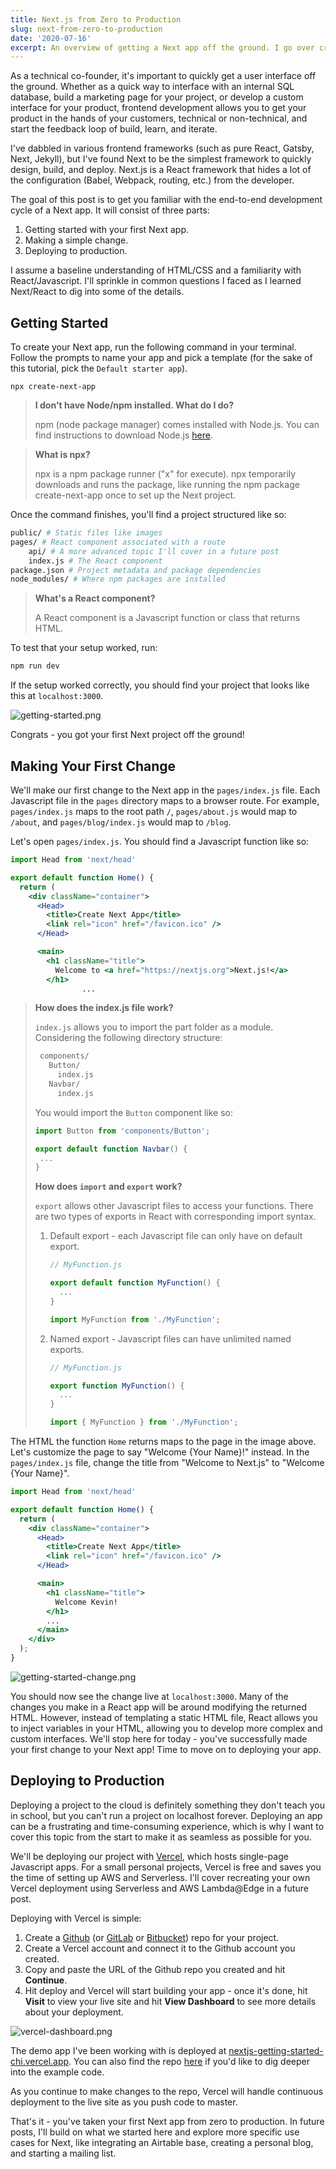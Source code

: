```yaml
---
title: Next.js from Zero to Production
slug: next-from-zero-to-production
date: '2020-07-16'
excerpt: An overview of getting a Next app off the ground. I go over creating a Next app, making a simple change, and then doing a serverless deploy with Vercel.
---
```

As a technical co-founder, it's important to quickly get a user interface off the ground. Whether as a quick way to interface with an internal SQL database, build a marketing page for your project, or develop a custom interface for your product, frontend development allows you to get your product in the hands of your customers, technical or non-technical, and start the feedback loop of build, learn, and iterate.

I've dabbled in various frontend frameworks (such as pure React, Gatsby, Next, Jekyll), but I've found Next to be the simplest framework to quickly design, build, and deploy. Next.js is a React framework that hides a lot of the configuration (Babel, Webpack, routing, etc.) from the developer.

The goal of this post is to get you familiar with the end-to-end development cycle of a Next app. It will consist of three parts:

1. Getting started with your first Next app.
2. Making a simple change.
3. Deploying to production.

I assume a baseline understanding of HTML/CSS and a familiarity with React/Javascript. I'll sprinkle in common questions I faced as I learned Next/React to dig into some of the details.

## Getting Started

To create your Next app, run the following command in your terminal. Follow the prompts to name your app and pick a template (for the sake of this tutorial, pick the `Default starter app`).

```
npx create-next-app
```

> **I don't have Node/npm installed. What do I do?**
>
> npm (node package manager) comes installed with Node.js. You can find instructions to download Node.js [here](https://www.npmjs.com/get-npm).

> **What is npx?**
>
> npx is a npm package runner ("x" for execute). npx temporarily downloads and runs the package, like running the npm package create-next-app once to set up the Next project.

Once the command finishes, you'll find a project structured like so:

```bash
public/ # Static files like images
pages/ # React component associated with a route
	api/ # A more advanced topic I'll cover in a future post
	index.js # The React component
package.json # Project metadata and package dependencies
node_modules/ # Where npm packages are installed
```
> **What's a React component?**
>
> A React component is a Javascript function or class that returns HTML.

To test that your setup worked, run:

```bash
npm run dev
```

If the setup worked correctly, you should find your project that looks like this at `localhost:3000`.

![getting-started.png](/blog/next-from-zero-to-production/getting-started.png)

Congrats - you got your first Next project off the ground!

## Making Your First Change

We'll make our first change to the Next app in the `pages/index.js` file. Each Javascript file in the `pages` directory maps to a browser route. For example, `pages/index.js` maps to the root path `/`, `pages/about.js` would map to `/about`, and `pages/blog/index.js` would map to `/blog`.

Let's open `pages/index.js`. You should find a Javascript function like so:

```jsx
import Head from 'next/head'

export default function Home() {
  return (
    <div className="container">
      <Head>
        <title>Create Next App</title>
        <link rel="icon" href="/favicon.ico" />
      </Head>

      <main>
        <h1 className="title">
          Welcome to <a href="https://nextjs.org">Next.js!</a>
        </h1>
				...
```

> **How does the index.js file work?**
>
> `index.js` allows you to import the part folder as a module. Considering the following directory structure:
> ```bash
>  components/
>    Button/
>      index.js
>    Navbar/
>      index.js
> ```
>
> You would import the `Button` component like so:
> ```jsx
> import Button from 'components/Button';
>
> export default function Navbar() {
>  ...
> }
> ```
>
> **How does `import` and `export` work?**
>
> `export` allows other Javascript files to access your functions. There are two types of exports in React with corresponding import syntax.
>
> 1. Default export - each Javascript file can only have on default export.
>
>     ```jsx
>     // MyFunction.js
>
>     export default function MyFunction() {
>     	...
>     }
>     ```
>
>     ```jsx
>     import MyFunction from './MyFunction';
>     ```
>
> 2. Named export - Javascript files can have unlimited named exports.
>
>     ```jsx
>     // MyFunction.js
>
>     export function MyFunction() {
>     	...
>     }
>     ```
>
>     ```jsx
>     import { MyFunction } from './MyFunction';
>     ```

The HTML the function `Home` returns maps to the page in the image above. Let's customize the page to say "Welcome {Your Name}!" instead. In the `pages/index.js` file, change the title from "Welcome to Next.js" to "Welcome {Your Name}".

```jsx
import Head from 'next/head'

export default function Home() {
  return (
    <div className="container">
      <Head>
        <title>Create Next App</title>
        <link rel="icon" href="/favicon.ico" />
      </Head>

      <main>
        <h1 className="title">
          Welcome Kevin!
        </h1>
        ...
      </main>
    </div>
  );
}
```

![getting-started-change.png](/blog/next-from-zero-to-production/getting-started-change.png)

You should now see the change live at `localhost:3000`. Many of the changes you make in a React app will be around modifying the returned HTML. However, instead of templating a static HTML file, React allows you to inject variables in your HTML, allowing you to develop more complex and custom interfaces. We'll stop here for today - you've successfully made your first change to your Next app! Time to move on to deploying your app.

## Deploying to Production

Deploying a project to the cloud is definitely something they don't teach you in school, but you can't run a project on localhost forever. Deploying an app can be a frustrating and time-consuming experience, which is why I want to cover this topic from the start to make it as seamless as possible for you.

We'll be deploying our project with [Vercel](https://vercel.com), which hosts single-page Javascript apps. For a small personal projects, Vercel is free and saves you the time of setting up AWS and Serverless. I'll cover recreating your own Vercel deployment using Serverless and AWS Lambda@Edge in a future post.

Deploying with Vercel is simple:
1. Create a [Github](https://github.com) (or [GitLab](https://about.gitlab.com) or [Bitbucket](https://bitbucket.org/product)) repo for your project.
2. Create a Vercel account and connect it to the Github account you created.
3. Copy and paste the URL of the Github repo you created and hit **Continue**.
4. Hit deploy and Vercel will start building your app - once it's done, hit **Visit** to view your live site and hit **View Dashboard** to see more details about your deployment.

![vercel-dashboard.png](/blog/next-from-zero-to-production/vercel-dashboard.png)

The demo app I've been working with is deployed at [nextjs-getting-started-chi.vercel.app](https://nextjs-getting-started-chi.vercel.app). You can also find the repo [here](https://github.com/kevarifin14/nextjs-getting-started) if you'd like to dig deeper into the example code.

As you continue to make changes to the repo, Vercel will handle continuous deployment to the live site as you push code to master.

That's it - you've taken your first Next app from zero to production. In future posts, I'll build on what we started here and explore more specific use cases for Next, like integrating an Airtable base, creating a personal blog, and starting a mailing list.